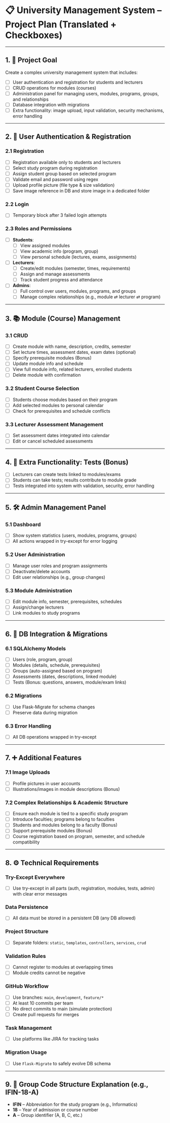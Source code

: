 # 📋 University Management System – Project Plan (Translated + Checkboxes)

---

## 1. 🎯 Project Goal
Create a complex university management system that includes:

- [ ] User authentication and registration for students and lecturers
- [ ] CRUD operations for modules (courses)
- [ ] Administration panel for managing users, modules, programs, groups, and relationships
- [ ] Database integration with migrations
- [ ] Extra functionality: image upload, input validation, security mechanisms, error handling

---

## 2. 🔐 User Authentication & Registration

### 2.1 Registration
- [ ] Registration available only to students and lecturers
- [ ] Select study program during registration
- [ ] Assign student group based on selected program
- [ ] Validate email and password using regex
- [ ] Upload profile picture (file type & size validation)
- [ ] Save image reference in DB and store image in a dedicated folder

### 2.2 Login
- [ ] Temporary block after 3 failed login attempts

### 2.3 Roles and Permissions
- [ ] **Students**:
  - [ ] View assigned modules
  - [ ] View academic info (program, group)
  - [ ] View personal schedule (lectures, exams, assignments)
- [ ] **Lecturers**:
  - [ ] Create/edit modules (semester, times, requirements)
  - [ ] Assign and manage assessments
  - [ ] Track student progress and attendance
- [ ] **Admins**:
  - [ ] Full control over users, modules, programs, and groups
  - [ ] Manage complex relationships (e.g., module ⇄ lecturer ⇄ program)

---

## 3. 📚 Module (Course) Management

### 3.1 CRUD
- [ ] Create module with name, description, credits, semester
- [ ] Set lecture times, assessment dates, exam dates (optional)
- [ ] Specify prerequisite modules (Bonus)
- [ ] Update module info and schedule
- [ ] View full module info, related lecturers, enrolled students
- [ ] Delete module with confirmation

### 3.2 Student Course Selection
- [ ] Students choose modules based on their program
- [ ] Add selected modules to personal calendar
- [ ] Check for prerequisites and schedule conflicts

### 3.3 Lecturer Assessment Management
- [ ] Set assessment dates integrated into calendar
- [ ] Edit or cancel scheduled assessments

---

## 4. 🧪 Extra Functionality: Tests (Bonus)
- [ ] Lecturers can create tests linked to modules/exams
- [ ] Students can take tests; results contribute to module grade
- [ ] Tests integrated into system with validation, security, error handling

---

## 5. 🛠️ Admin Management Panel

### 5.1 Dashboard
- [ ] Show system statistics (users, modules, programs, groups)
- [ ] All actions wrapped in try-except for error logging

### 5.2 User Administration
- [ ] Manage user roles and program assignments
- [ ] Deactivate/delete accounts
- [ ] Edit user relationships (e.g., group changes)

### 5.3 Module Administration
- [ ] Edit module info, semester, prerequisites, schedules
- [ ] Assign/change lecturers
- [ ] Link modules to study programs

---

## 6. 🧱 DB Integration & Migrations

### 6.1 SQLAlchemy Models
- [ ] Users (role, program, group)
- [ ] Modules (details, schedule, prerequisites)
- [ ] Groups (auto-assigned based on program)
- [ ] Assessments (dates, descriptions, linked module)
- [ ] Tests (Bonus: questions, answers, module/exam links)

### 6.2 Migrations
- [ ] Use Flask-Migrate for schema changes
- [ ] Preserve data during migration

### 6.3 Error Handling
- [ ] All DB operations wrapped in try-except

---

## 7. ➕ Additional Features

### 7.1 Image Uploads
- [ ] Profile pictures in user accounts
- [ ] Illustrations/images in module descriptions (Bonus)

### 7.2 Complex Relationships & Academic Structure
- [ ] Ensure each module is tied to a specific study program
- [ ] Introduce faculties; programs belong to faculties
- [ ] Students and modules belong to a faculty (Bonus)
- [ ] Support prerequisite modules (Bonus)
- [ ] Course registration based on program, semester, and schedule compatibility

---

## 8. ⚙️ Technical Requirements

### Try-Except Everywhere
- [ ] Use try-except in all parts (auth, registration, modules, tests, admin) with clear error messages

### Data Persistence
- [ ] All data must be stored in a persistent DB (any DB allowed)

### Project Structure
- [ ] Separate folders: `static`, `templates`, `controllers`, `services`, `crud`

### Validation Rules
- [ ] Cannot register to modules at overlapping times
- [ ] Module credits cannot be negative

### GitHub Workflow
- [ ] Use branches: `main`, `development`, `feature/*`
- [ ] At least 10 commits per team
- [ ] No direct commits to main (simulate protection)
- [ ] Create pull requests for merges

### Task Management
- [ ] Use platforms like JIRA for tracking tasks

### Migration Usage
- [ ] Use `Flask-Migrate` to safely evolve DB schema

---

## 9. 🧾 Group Code Structure Explanation (e.g., IFIN-18-A)
- **IFIN** – Abbreviation for the study program (e.g., Informatics)
- **18** – Year of admission or course number
- **A** – Group identifier (A, B, C, etc.)